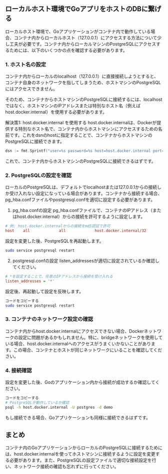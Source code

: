 ## ローカルホスト環境でGoアプリをホストのDBに繋げる

ローカルホスト環境で、Goアプリケーションがコンテナ内で動作している場合、コンテナ内からローカルホスト（127.0.0.1）にアクセスする方法について少し工夫が必要です。コンテナ内からローカルマシンのPostgreSQLにアクセスするためには、以下のいくつかの点を確認する必要があります。

### 1. ホスト名の設定
コンテナ内からローカルのlocalhost（127.0.0.1）に直接接続しようとすると、コンテナ自身のネットワークを指してしまうため、ホストマシンのPostgreSQLにはアクセスできません。

そのため、コンテナからホストマシンのPostgreSQLに接続するには、localhostではなく、ホストマシンのIPアドレスまたは特別なホスト名（例えばhost.docker.internal）を使用する必要があります。

解決策1: host.docker.internal を使用する
host.docker.internalは、Dockerが提供する特別なホスト名で、コンテナ内からホストマシンにアクセスするための名前です。これをdsnのhostに指定することで、コンテナからホストマシンのPostgreSQLに接続できます。

```go
dsn := fmt.Sprintf("user=%s password=%s host=host.docker.internal port=%s dbname=%s sslmode=disable", dbConfig.User, dbConfig.Password, dbConfig.Port, dbConfig.Name)
```

これで、コンテナ内からホストマシンのPostgreSQLに接続できるはずです。

### 2. PostgreSQLの設定を確認
ローカルのPostgreSQLは、デフォルトでlocalhostまたは127.0.0.1からの接続しか受け入れない設定になっている場合があります。コンテナから接続する場合、pg_hba.confファイルやpostgresql.confを適切に設定する必要があります。

1) pg_hba.confの設定
pg_hba.confファイルで、コンテナのIPアドレス（またはhost.docker.internal）からの接続を許可するように設定します。

```ini
# 例: host.docker.internalからの接続をmd5認証で許可
host    all             all             host.docker.internal/32            md5
```

設定を変更した後、PostgreSQLを再起動します。

```bash
sudo service postgresql restart
```

2) postgresql.confの設定
listen_addressesが適切に設定されているか確認してください。

``` ini
# *を設定することで、任意のIPアドレスから接続を受け入れる
listen_addresses = '*'
```

設定後、再起動して設定を反映します。

```bash
コードをコピーする
sudo service postgresql restart
```

### 3. コンテナのネットワーク設定の確認
コンテナ内からhost.docker.internalにアクセスできない場合、Dockerネットワークの設定に問題があるかもしれません。特に、bridgeネットワークを使用している場合、host.docker.internalへのアクセスがうまくいかないことがあります。この場合、コンテナとホストが同じネットワークにいることを確認してください。

### 4. 接続確認
設定を変更した後、Goのアプリケーション内から接続が成功するか確認してください。

```bash
コードをコピーする
# PostgreSQLが動作しているか確認
psql -h host.docker.internal -U postgres -d demo
```

もし接続できる場合、Goアプリケーションも同様に接続できるはずです。

## まとめ
コンテナ内のGoアプリケーションからローカルのPostgreSQLに接続するためには、host.docker.internalを使ってホストマシンに接続するように設定を変更する必要があります。また、PostgreSQLの設定ファイルで適切な接続設定を行い、ネットワーク接続の確認も忘れずに行ってください。
